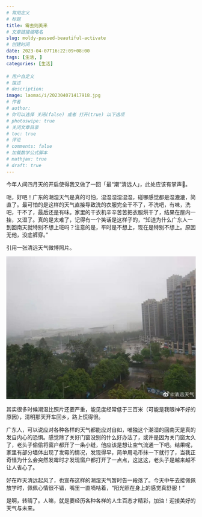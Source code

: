 ```yaml
---
# 常用定义
# 标题
title: 霉去则美来
# 文章链接缩略名
slug: moldy-passed-beautiful-activate
# 创建时间
date: 2023-04-07T16:22:09+08:00
tags: [生活, ]
categories: [生活]

# 用户自定义
# 描述
# description: 
image: laomai/i/202304071417918.jpg
# 作者
# author: 
# 你可以选择 关闭(false) 或者 打开(true) 以下选项
# photoswipe: true
# 关闭文章目录
# toc: true
# 评论
# comments: false
# 加载数学公式脚本
# mathjax: true
# draft: true
---
```


今年人间四月天的开启使得我又做了一回「最“潮”清远人」，此处应该有掌声👏。

呃，好吧！广东的潮湿天气是真的可怕，湿湿湿湿湿湿，碰哪感觉都是湿漉漉，简直了。最可怕的是这样的天气直接导致洗的衣服完全干不了，不洗吧，有味，洗吧，干不了，最后还是有味。家里的干衣机辛辛苦苦把衣服烘干了，结果在屋内一挂，又湿了。真的是太难了，记得有一个笑话是这样子的，“知道为什么广东人一到回南天就特别不想上班吗？注意的是，平时是不想上，现在是特别不想上。原因无他，没底裤穿。”

引用一张清远天气微博照片。

![清远天气.jpg](postImages/laomai/i/202307301316895.jpg)

其实很多时候潮湿比照片还要严重，能见度经常低于三百米（可能是我眼神不好的原因），清明那天开车回乡，路上慌得很。

广东人，可以说应对各种各样的天气都能应对自如，唯独这个潮湿的回南天是真的发自内心的恐惧。感觉除了关好门窗没别的什么好办法了，或许是因为关门窗太久了，老头子偷偷将窗户都开了一条小缝，他应该是想让空气流通一下吧。结果呢，家里有部分墙体出现了发霉的情况，发现得早，简单用毛币抹一下就行了，当我正奇怪为什么会突然发霉时才发现窗户都打开了一点点，这这这，老头子是越来越不让人省心了。

好在昨天清远起风了，也宣布这样的潮湿天气暂时告一段落了。今天中午去接佩佩放学时，佩佩心情很不错，嘴里一直嘀咕着，“阳光照在身上的感觉真舒服！”

是啊，转晴了。人嘛，就是要经历各种各样的人生百态才精彩，加油！迎接美好的天气与未来。